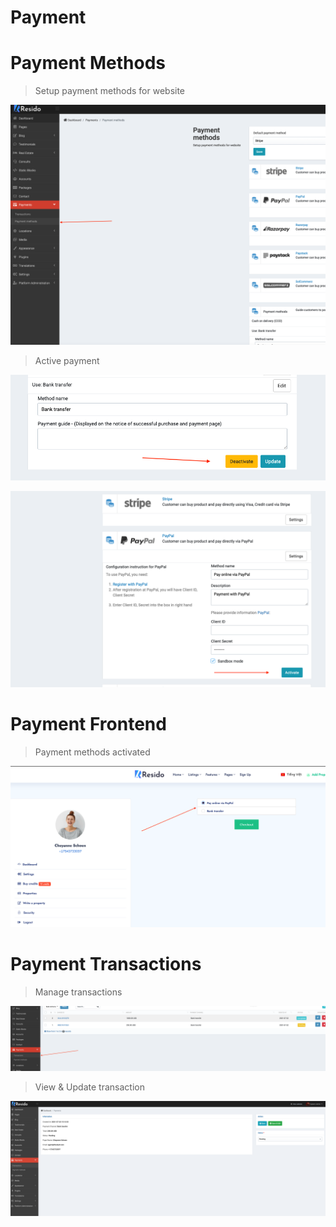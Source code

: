 # Payment

# Payment Methods

> Setup payment methods for website

![payment-1](_images/payment/payment-1.png)

> Active payment

![payment-2](_images/payment/payment-2.png)

![payment-3](_images/payment/payment-3.png)

# Payment Frontend

> Payment methods activated

![payment-4](_images/payment/payment-4.png)

# Payment Transactions

> Manage transactions


![payment-5](_images/payment/payment-5.png)

> View & Update transaction

![payment-6](_images/payment/payment-6.png)